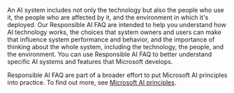An AI system includes not only the technology but also the people who use it, the people who are affected by it, and the environment in which it's deployed. Our Responsible AI FAQ are intended to help you understand how AI technology works, the choices that system owners and users can make that influence system performance and behavior, and the importance of thinking about the whole system, including the technology, the people, and the environment. You can use Responsible AI FAQ to better understand specific AI systems and features that Microsoft develops.

Responsible AI FAQ are part of a broader effort to put Microsoft AI principles into practice. To find out more, see [Microsoft AI principles](https://www.microsoft.com/ai/responsible-ai).